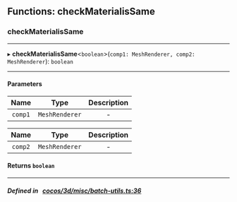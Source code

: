 ## Functions: checkMaterialisSame

### checkMaterialisSame


___
▸ **checkMaterialisSame**<`boolean`\>(`comp1: MeshRenderer, comp2: MeshRenderer`): `boolean`
___


#### Parameters

| Name | Type | Description |
| :------: | :------: | :------: |
| `comp1` | `MeshRenderer` | - |

| Name | Type | Description |
| :------: | :------: | :------: |
| `comp2` | `MeshRenderer` | - |


#### Returns `boolean` 
___


##### Defined in &nbsp;   [cocos/3d/misc/batch-utils.ts:36](https://github.com/cocos-creator/engine/blob/c7bf6b8a9/cocos/3d/misc/batch-utils.ts#L36)&nbsp;
